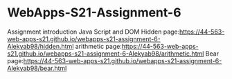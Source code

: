 # WebApps-S21-Assignment-6
Assignment introduction Java Script and DOM
Hidden page:https://44-563-web-apps-s21.github.io/webapps-s21-assignment-6-Alekyab98/hidden.html
arithmetic page:https://44-563-web-apps-s21.github.io/webapps-s21-assignment-6-Alekyab98/arithmetic.html
Bear page:https://44-563-web-apps-s21.github.io/webapps-s21-assignment-6-Alekyab98/bear.html

